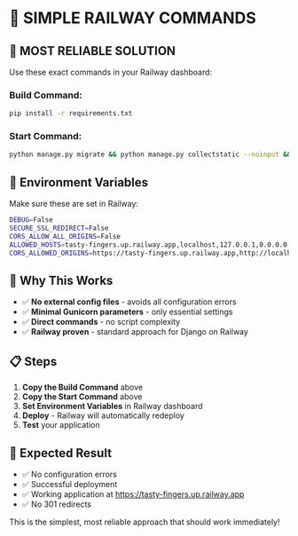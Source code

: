 # 🚀 SIMPLE RAILWAY COMMANDS

## 🎯 **MOST RELIABLE SOLUTION**

Use these exact commands in your Railway dashboard:

### **Build Command:**
```bash
pip install -r requirements.txt
```

### **Start Command:**
```bash
python manage.py migrate && python manage.py collectstatic --noinput && python manage.py add_sample_data && gunicorn backend.wsgi --bind 0.0.0.0:3000 --workers 1 --timeout 120 --log-level info
```

## 🔧 **Environment Variables**

Make sure these are set in Railway:

```bash
DEBUG=False
SECURE_SSL_REDIRECT=False
CORS_ALLOW_ALL_ORIGINS=False
ALLOWED_HOSTS=tasty-fingers.up.railway.app,localhost,127.0.0.1,0.0.0.0
CORS_ALLOWED_ORIGINS=https://tasty-fingers.up.railway.app,http://localhost:3000
```

## 🚨 **Why This Works**

- ✅ **No external config files** - avoids all configuration errors
- ✅ **Minimal Gunicorn parameters** - only essential settings
- ✅ **Direct commands** - no script complexity
- ✅ **Railway proven** - standard approach for Django on Railway

## 📋 **Steps**

1. **Copy the Build Command** above
2. **Copy the Start Command** above  
3. **Set Environment Variables** in Railway dashboard
4. **Deploy** - Railway will automatically redeploy
5. **Test** your application

## 🎯 **Expected Result**

- ✅ No configuration errors
- ✅ Successful deployment
- ✅ Working application at https://tasty-fingers.up.railway.app
- ✅ No 301 redirects

This is the simplest, most reliable approach that should work immediately!
